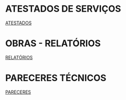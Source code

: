 # ATESTADOS DE SERVIÇOS
[ATESTADOS](./atestados-serviços/)

# OBRAS - RELATÓRIOS
[RELATÓRIOS](./obras-relatorios/)

# PARECERES TÉCNICOS
[PARECERES](./pareceres-tecnicos/)
